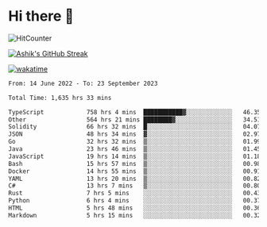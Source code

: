 # Hi there 👋

![HitCounter](https://hits.seeyoufarm.com/api/count/incr/badge.svg?url=https%3A%2F%2Fgithub.com%2Fashrhmn1212%2Fhit-counter)

<!-- ![Contribution Graph](https://github-readme-activity-graph.cyclic.app/graph?username=ashrhmn) -->


<!-- [![Top Langs](https://github-readme-stats.vercel.app/api/top-langs/?username=ashrhmn&layout=compact&theme=synthwave&langs_count=10&card_width=445)](https://github.com/anuraghazra/github-readme-stats) -->

[![Ashik's GitHub Streak](https://github-readme-streak-stats.herokuapp.com/?user=ashrhmn&theme=blood&fire=DD7F1C&background=151515&dates=9f9f9f&border=DD2727)](https://git.io/streak-stats)

<!-- ![Ashik's GitHub stats](https://github-readme-stats.vercel.app/api/?username=ashrhmn&show_icons=true&title_color=fff&icon_color=79ff97&text_color=9f9f9f&bg_color=151515) -->

[![wakatime](https://wakatime.com/badge/user/3df86613-ba63-4631-8e65-0ff18e7becad.svg)](https://wakatime.com/@3df86613-ba63-4631-8e65-0ff18e7becad)

<!--START_SECTION:waka-->

```txt
From: 14 June 2022 - To: 23 September 2023

Total Time: 1,635 hrs 33 mins

TypeScript            758 hrs 4 mins  ███████████▓░░░░░░░░░░░░░   46.35 %
Other                 564 hrs 21 mins ████████▓░░░░░░░░░░░░░░░░   34.51 %
Solidity              66 hrs 32 mins  █░░░░░░░░░░░░░░░░░░░░░░░░   04.07 %
JSON                  48 hrs 34 mins  ▓░░░░░░░░░░░░░░░░░░░░░░░░   02.97 %
Go                    32 hrs 32 mins  ▒░░░░░░░░░░░░░░░░░░░░░░░░   01.99 %
Java                  23 hrs 46 mins  ▒░░░░░░░░░░░░░░░░░░░░░░░░   01.45 %
JavaScript            19 hrs 14 mins  ▒░░░░░░░░░░░░░░░░░░░░░░░░   01.18 %
Bash                  15 hrs 57 mins  ▒░░░░░░░░░░░░░░░░░░░░░░░░   00.98 %
Docker                14 hrs 55 mins  ▒░░░░░░░░░░░░░░░░░░░░░░░░   00.91 %
YAML                  13 hrs 20 mins  ▒░░░░░░░░░░░░░░░░░░░░░░░░   00.82 %
C#                    13 hrs 7 mins   ▒░░░░░░░░░░░░░░░░░░░░░░░░   00.80 %
Rust                  7 hrs 5 mins    ░░░░░░░░░░░░░░░░░░░░░░░░░   00.43 %
Python                6 hrs 4 mins    ░░░░░░░░░░░░░░░░░░░░░░░░░   00.37 %
HTML                  5 hrs 48 mins   ░░░░░░░░░░░░░░░░░░░░░░░░░   00.36 %
Markdown              5 hrs 15 mins   ░░░░░░░░░░░░░░░░░░░░░░░░░   00.32 %
```

<!--END_SECTION:waka-->


<!--### Most Used Languages
<img src="https://wakatime.com/share/@ashrhmn/24ecb986-5bf8-4607-af7f-0aab08908d8c.png" />

### Favourite Tools
<img src="https://wakatime.com/share/@ashrhmn/f4e08015-f3bc-460a-9228-95a3ba11c604.png" />-->
